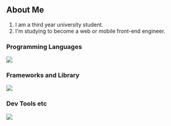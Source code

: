 ## About Me
1. I am a third year university student.
2. I'm studying to become a web or mobile front-end engineer.

### Programming Languages
![](https://skillicons.dev/icons?i=html,css,javascript,typescript,c,java,python,swift)

### Frameworks and Library
![](https://skillicons.dev/icons?i=flutter,react)

### Dev Tools etc
![](https://skillicons.dev/icons?i=github,figma,notion)


